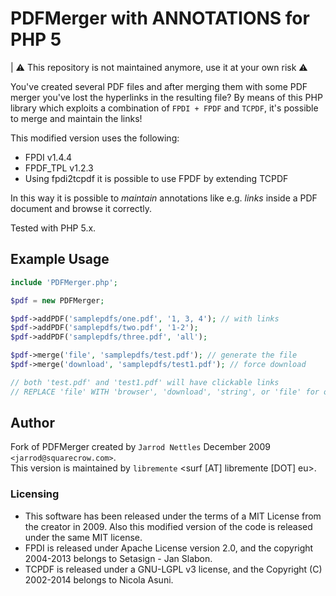 # PDFMerger with ANNOTATIONS for PHP 5
| :warning: This repository is not maintained anymore, use it at your own risk
:warning:


You've created several PDF files and after merging them with some PDF merger
you've lost the hyperlinks in the resulting file? By means of this PHP library
which exploits a combination
of `FPDI + FPDF` and `TCPDF`, it's possible to merge and maintain the links!


This modified version uses the following:  

* FPDI v1.4.4 
* FPDF_TPL v1.2.3
* Using fpdi2tcpdf it is possible to use FPDF by extending TCPDF

In this way it is possible to *maintain* annotations like e.g. *links* inside
a PDF document and browse it correctly.

Tested with PHP 5.x.

## Example Usage
```php
include 'PDFMerger.php';

$pdf = new PDFMerger;

$pdf->addPDF('samplepdfs/one.pdf', '1, 3, 4'); // with links
$pdf->addPDF('samplepdfs/two.pdf', '1-2'); 
$pdf->addPDF('samplepdfs/three.pdf', 'all');

$pdf->merge('file', 'samplepdfs/test.pdf'); // generate the file
$pdf->merge('download', 'samplepdfs/test1.pdf'); // force download 

// both 'test.pdf' and 'test1.pdf' will have clickable links 
// REPLACE 'file' WITH 'browser', 'download', 'string', or 'file' for output options
```

## Author 
Fork of PDFMerger created by `Jarrod Nettles` December 2009 `<jarrod@squarecrow.com>`.  
This version is maintained by `libremente` <surf [AT] libremente [DOT] eu>. 

### Licensing
* This software has been released under the terms of a MIT License from the
  creator in 2009. Also this modified version of the code is released under the
  same MIT license.
* FPDI is released under Apache License version 2.0, and the copyright
  2004-2013 belongs to Setasign - Jan Slabon.
* TCPDF is released under a GNU-LGPL v3 license, and the Copyright (C)
  2002-2014 belongs to Nicola Asuni.
